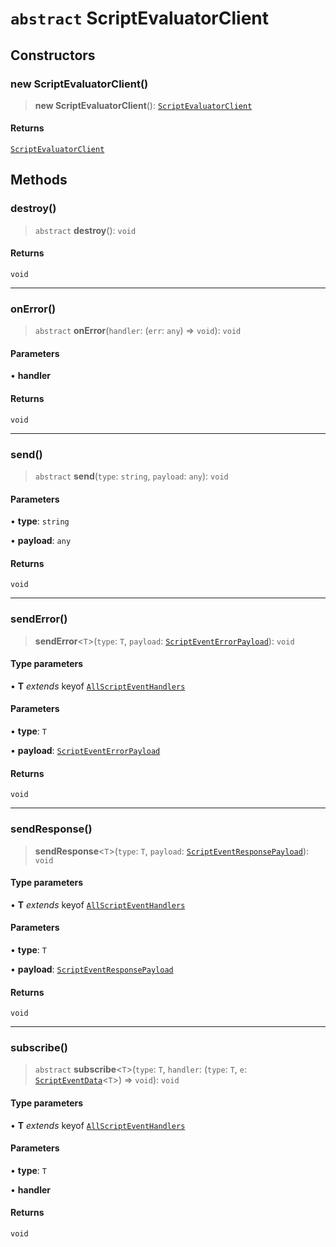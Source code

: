 # `abstract` ScriptEvaluatorClient

## Constructors

### new ScriptEvaluatorClient()

> **new ScriptEvaluatorClient**(): [`ScriptEvaluatorClient`](ScriptEvaluatorClient.md)

#### Returns

[`ScriptEvaluatorClient`](ScriptEvaluatorClient.md)

## Methods

### destroy()

> `abstract` **destroy**(): `void`

#### Returns

`void`

***

### onError()

> `abstract` **onError**(`handler`: (`err`: `any`) => `void`): `void`

#### Parameters

• **handler**

#### Returns

`void`

***

### send()

> `abstract` **send**(`type`: `string`, `payload`: `any`): `void`

#### Parameters

• **type**: `string`

• **payload**: `any`

#### Returns

`void`

***

### sendError()

> **sendError**\<`T`\>(`type`: `T`, `payload`: [`ScriptEventErrorPayload`](../interfaces/ScriptEventErrorPayload.md)): `void`

#### Type parameters

• **T** *extends* keyof [`AllScriptEventHandlers`](../interfaces/AllScriptEventHandlers.md)

#### Parameters

• **type**: `T`

• **payload**: [`ScriptEventErrorPayload`](../interfaces/ScriptEventErrorPayload.md)

#### Returns

`void`

***

### sendResponse()

> **sendResponse**\<`T`\>(`type`: `T`, `payload`: [`ScriptEventResponsePayload`](../interfaces/ScriptEventResponsePayload.md)): `void`

#### Type parameters

• **T** *extends* keyof [`AllScriptEventHandlers`](../interfaces/AllScriptEventHandlers.md)

#### Parameters

• **type**: `T`

• **payload**: [`ScriptEventResponsePayload`](../interfaces/ScriptEventResponsePayload.md)

#### Returns

`void`

***

### subscribe()

> `abstract` **subscribe**\<`T`\>(`type`: `T`, `handler`: (`type`: `T`, `e`: [`ScriptEventData`](../type-aliases/ScriptEventData.md)\<`T`\>) => `void`): `void`

#### Type parameters

• **T** *extends* keyof [`AllScriptEventHandlers`](../interfaces/AllScriptEventHandlers.md)

#### Parameters

• **type**: `T`

• **handler**

#### Returns

`void`
